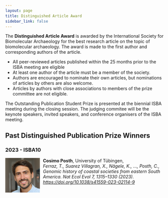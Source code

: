 ```yaml
---
layout: page
title: Distinguished Article Award
sidebar_link: false
---
```


The <b>Distinguished Article Award</b> is awarded by the International Society for Biomolecular Archaeology for the best
research article on the topic of biomolecular archaeology. The award is made to the first author and corresponding authors of the article.

- All peer-reviewed articles published within the 25 months prior to the ISBA meeting are eligible
- At least one author of the article must be a member of the society.
- Authors are encouraged to nominate their own articles, but nominations of articles by others are also welcome.
- Articles by authors with close associations to members of the prize committee are not eligible.

The Outstanding Publication Student Prize is presented at the biennial ISBA meeting during the closing session. The judging commitee will be the keynote speakers, invited speakers, and conference organisers of the ISBA meeting.

<!--
Please use this form to submit your nomination.

<iframe src="https://docs.google.com/forms/d/e/1FAIpQLSfWYggKVSKq-7Qz73dSxg2fcVbQOqtIvfmzcOE3N9b5eDdYrg/viewform?embedded=true" width="640" height="1166" frameborder="0" marginheight="0" marginwidth="0">Loading…</iframe>
-->

## Past Distinguished Publication Prize Winners

### 2023 - ISBA10

<img align="left" style="margin-right: 10px;" width="110" src="/assets/images/profile_pictures/POSTH_Cosimo.jpg">
<b>Cosimo Posth</b>, University of Tübingen, <br>
<i>Ferraz, T., Suarez Villagran, X., Nägele, K., ..., Posth, C., Genomic history of coastal societies from eastern South America. Nat Ecol Evol 7, 1315–1330 (2023). <a href="https://doi.org/10.1038/s41559-023-02114-9">https://doi.org/10.1038/s41559-023-02114-9</a></i>
<br clear="left">
